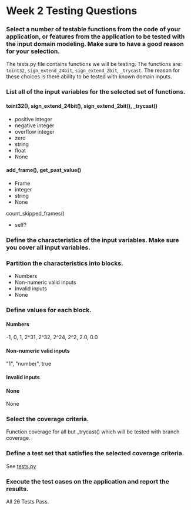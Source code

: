 # Week 2 Testing Questions

[//]: # (What I should have done initially was create a branch then use a pull request. ohwell.) 

### Select a number of testable functions from the code of your application, or features from the application to be tested with the input domain modeling. Make sure to have a good reason for your selection.
The tests.py file contains functions we will be testing. The functions are:
`toint32`, `sign_extend_24bit`, `sign_extend_2bit`, `_trycast`.
The reason for these choices is there ability to be tested with known domain inputs.

### List all of the input variables for the selected set of functions.
#### toint32(), sign_extend_24bit(), sign_extend_2bit(), _trycast()
- positive integer
- negative integer
- overflow integer
- zero
- string
- float
- None

#### add_frame(), get_past_value()
- Frame
- integer
- string
- None

count_skipped_frames()
- self?

### Define the characteristics of the input variables. Make sure you cover all input variables.

### Partition the characteristics into blocks.
- Numbers
- Non-numeric valid inputs
- Invalid inputs
- None

### Define values for each block.

#### Numbers
-1, 0, 1, 2^31, 2^32, 2^24, 2^2, 2.0, 0.0

[//]: # (NOt sure Valid is the right word here)
#### Non-numeric valid inputs
"1", "number", true

#### Invalid inputs

[//]: # (This made sense when I wrote it, but now I can't think of what this would be.)

#### None
None

### Select the coverage criteria.
Function coverage for all but _trycast() which will be tested with branch coverage.

### Define a test set that satisfies the selected coverage criteria.
See [tests.py](./tests.py)

### Execute the test cases on the application and report the results.
All 26 Tests Pass.

